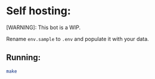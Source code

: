 # Self hosting:

[WARNING]: This bot is a WIP.

Rename `env.sample` to `.env` and populate it with your data.

## Running:

```bash
make
```
